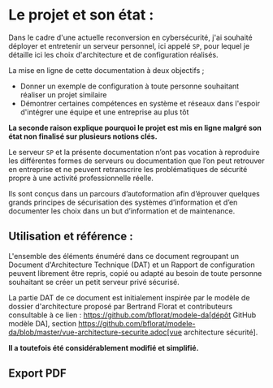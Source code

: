 # Le projet et son état : 

Dans le cadre d'une actuelle reconversion en cybersécurité, j'ai souhaité déployer et entretenir un serveur personnel, ici appelé `SP`, pour lequel je détaille ici les choix d'architecture et de configuration réalisés.  

La mise en ligne de cette documentation à deux objectifs ;  
- Donner un exemple de configuration à toute personne souhaitant réaliser un projet similaire
- Démontrer certaines compétences en système et réseaux dans l'espoir d'intégrer une équipe et une entreprise au plus tôt  

**La seconde raison explique pourquoi le projet est mis en ligne malgré son état non finalisé sur plusieurs notions clés.**     

Le serveur `SP` et la présente documentation n’ont pas vocation à reproduire les différentes formes de serveurs ou documentation que l’on peut retrouver en entreprise et ne peuvent retranscrire les problématiques de sécurité propre à une activité professionnelle réelle.  

Ils sont conçus dans un parcours d’autoformation afin d’éprouver quelques grands principes de sécurisation des systèmes d’information et d’en documenter les choix dans un but d’information et de maintenance.  

## Utilisation et référence : 
L'ensemble des éléments énuméré dans ce document regroupant un Document d'Architecture Technique (DAT) et un Rapport de configuration peuvent librement être repris, copié ou adapté au besoin de toute personne souhaitant se créer un petit serveur privé sécurisé.  

La partie DAT de ce document est initialement inspirée par le modèle de dossier d'architecture proposé par Bertrand Florat et contributeurs consultable à ce lien : https://github.com/bflorat/modele-da[dépôt GitHub modèle DA], section https://github.com/bflorat/modele-da/blob/master/vue-architecture-securite.adoc[vue architecture sécurité].  

**Il a toutefois été considérablement modifié et simplifié.**  

## Export PDF  



